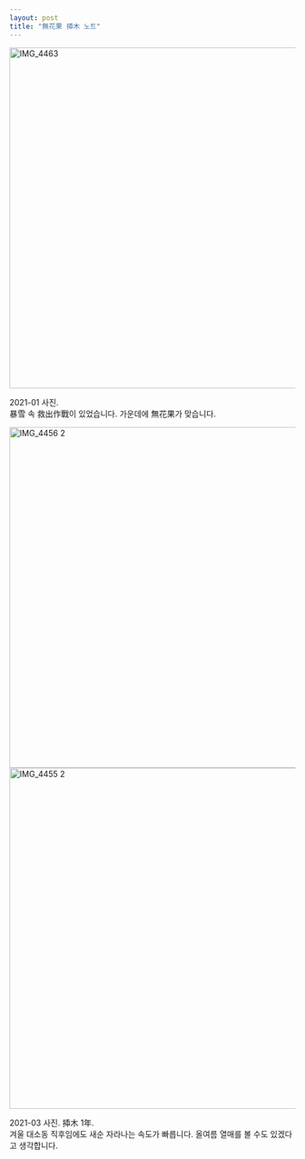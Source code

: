 ```yaml
---
layout: post
title: "無花果 揷木 노트"
---
```


<img width="600px" alt="IMG_4463" src="https://user-images.githubusercontent.com/81041256/111928164-36264e00-8af6-11eb-8f27-7d6a38c46efd.jpg">

2021-01 사진. <br/>
暴雪 속 救出作戰이 있었습니다. 가운데에 無花果가 맞습니다.

<img width="600px" alt="IMG_4456 2" src="https://user-images.githubusercontent.com/81041256/111927635-ccf20b00-8af4-11eb-8bec-9f90bccccdc8.jpg">

<img width="600px" alt="IMG_4455 2" src="https://user-images.githubusercontent.com/81041256/111927630-c82d5700-8af4-11eb-9059-9fa7dc3a1b0f.jpg">

2021-03 사진. 揷木 1年. <br/>
겨울 대소동 직후임에도 새순 자라나는 속도가 빠릅니다. 올여름 열매를 볼 수도 있겠다고 생각합니다.
